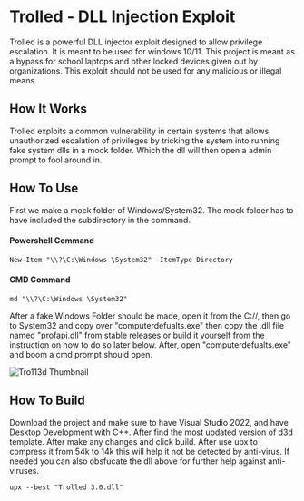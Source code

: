 # Trolled - DLL Injection Exploit


Trolled is a powerful  DLL injector exploit designed to allow privilege escalation. It is meant to be used for windows 10/11. This project is meant as a bypass for school laptops and other locked devices given out by organizations. This exploit should not be used for any malicious or illegal means.

## How It Works

Trolled exploits a common vulnerability in certain systems that allows unauthorized escalation of privileges by tricking the system into running fake system dlls in a mock folder. Which the dll will then open a admin prompt to fool around in.

## How To Use
First we make a mock folder of Windows/System32. The mock folder has to have included the subdirectory in the command. 
#### Powershell Command
```
New-Item "\\?\C:\Windows \System32" -ItemType Directory
```

#### CMD Command
```
md "\\?\C:\Windows \System32"
```

After a fake Windows Folder should be made, open it from the C://, then go to System32 and copy over "computerdefualts.exe" then copy the .dll file named "profapi.dll" from stable releases or build it yourself from the instruction on how to do so later below. After, open "computerdefualts.exe" and boom a cmd prompt should open.


![Tro113d Thumbnail](https://i.ibb.co/sFNsfMp/trolledsnapshot.jpg)

## How To Build
Download the project and make sure to have Visual Studio 2022, and have Desktop Development with C++. After find the most updated version of d3d template. After make any changes and click build. After use upx to compress it from 54k to 14k this will help it not be detected by anti-virus. If needed you can also obsfucate the dll above for further help against anti-viruses.
```
upx --best "Trolled 3.0.dll"
```
